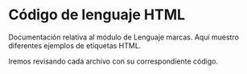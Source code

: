 #   Código de lenguaje HTML

Documentación relativa al módulo de Lenguaje marcas. Aquí muestro diferentes ejemplos de etiquetas HTML.

Iremos revisando cada archivo con su correspondiente código.

 

